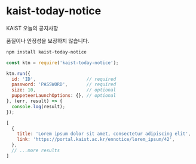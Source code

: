 # kaist-today-notice

KAIST 오늘의 공지사항

품질이나 안정성을 보장하지 않습니다.

```bash
npm install kaist-today-notice
```

```JavaScript
const ktn = require('kaist-today-notice');

ktn.run({
  id: 'ID',                   // required         
  password: 'PASSWORD',       // required
  size: 10,                   // optional
  puppeteerLaunchOptions: {}, // optional
}, (err, result) => {
  console.log(result);
});
```

```JavaScript
[
  {
    title: 'Lorem ipsum dolor sit amet, consectetur adipiscing elit',
    link: 'https://portal.kaist.ac.kr/ennotice/lorem_ipsum/42',
  },
  // ...more results
]
```
